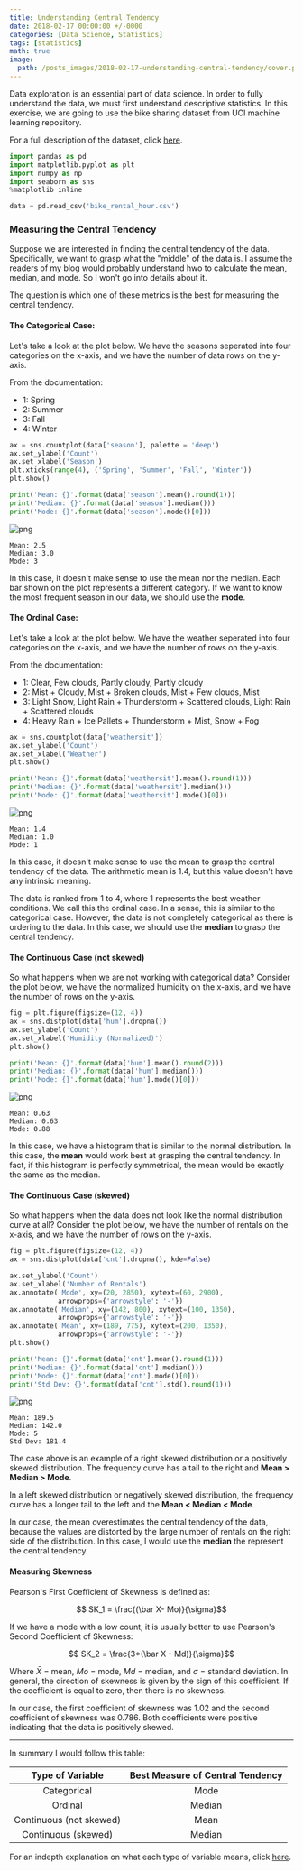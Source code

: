 ```yaml
---
title: Understanding Central Tendency
date: 2018-02-17 00:00:00 +/-0000
categories: [Data Science, Statistics]
tags: [statistics]
math: true
image:
  path: /posts_images/2018-02-17-understanding-central-tendency/cover.png
---
```


Data exploration is an essential part of data science. In order to fully understand the data, we must first understand descriptive statistics. In this exercise, we are going to use the bike sharing dataset from UCI machine learning repository.

For a full description of the dataset, click [here](https://archive.ics.uci.edu/ml/datasets/bike+sharing+dataset).


```python
import pandas as pd
import matplotlib.pyplot as plt
import numpy as np
import seaborn as sns
%matplotlib inline

data = pd.read_csv('bike_rental_hour.csv')
```

### Measuring the Central Tendency

Suppose we are interested in finding the central tendency of the data. Specifically, we want to grasp what the "middle" of the data is. I assume the readers of my blog would probably understand hwo to calculate the mean, median, and mode. So I won't go into details about it.

The question is which one of these metrics is the best for measuring the central tendency.


#### The Categorical Case:

Let's take a look at the plot below. We have the seasons seperated into four categories on the x-axis, and we have the number of data rows on the y-axis.

From the documentation:

+ 1: Spring
+ 2: Summer
+ 3: Fall
+ 4: Winter



```python
ax = sns.countplot(data['season'], palette = 'deep')
ax.set_ylabel('Count')
ax.set_xlabel('Season')
plt.xticks(range(4), ('Spring', 'Summer', 'Fall', 'Winter'))
plt.show()

print('Mean: {}'.format(data['season'].mean().round(1)))
print('Median: {}'.format(data['season'].median()))
print('Mode: {}'.format(data['season'].mode()[0]))
```


    
![png](/posts_images/2018-02-17-understanding-central-tendency/output_3_0.png)
    


    Mean: 2.5
    Median: 3.0
    Mode: 3
    

In this case, it doesn't make sense to use the mean nor the median. Each bar shown on the plot represents a different category. If we want to know the most frequent season in our data, we should use the <b>mode</b>.

#### The Ordinal Case:

Let's take a look at the plot below. We have the weather seperated into four categories on the x-axis, and we have the number of rows on the y-axis.

From the documentation: 

- 1: Clear, Few clouds, Partly cloudy, Partly cloudy
- 2: Mist + Cloudy, Mist + Broken clouds, Mist + Few clouds, Mist
- 3: Light Snow, Light Rain + Thunderstorm + Scattered clouds, Light Rain + Scattered clouds
- 4: Heavy Rain + Ice Pallets + Thunderstorm + Mist, Snow + Fog


```python
ax = sns.countplot(data['weathersit'])
ax.set_ylabel('Count')
ax.set_xlabel('Weather')
plt.show()

print('Mean: {}'.format(data['weathersit'].mean().round(1)))
print('Median: {}'.format(data['weathersit'].median()))
print('Mode: {}'.format(data['weathersit'].mode()[0]))
```


    
![png](/posts_images/2018-02-17-understanding-central-tendency/output_6_0.png)
    


    Mean: 1.4
    Median: 1.0
    Mode: 1
    

In this case, it doesn't make sense to use the mean to grasp the central tendency of the data. The arithmetic mean is 1.4, but this value doesn't have any intrinsic meaning.

The data is ranked from 1 to 4, where 1 represents the best weather conditions. We call this the ordinal case. In a sense, this is similar to the categorical case. However, the data is not completely categorical as there is ordering to the data. In this case, we should use the <b>median</b> to grasp the central tendency.

#### The Continuous Case (not skewed)

So what happens when we are not working with categorical data? Consider the plot below, we have the normalized humidity on the x-axis, and we have the number of rows on the y-axis.


```python
fig = plt.figure(figsize=(12, 4))
ax = sns.distplot(data['hum'].dropna())
ax.set_ylabel('Count')
ax.set_xlabel('Humidity (Normalized)')
plt.show()

print('Mean: {}'.format(data['hum'].mean().round(2)))
print('Median: {}'.format(data['hum'].median()))
print('Mode: {}'.format(data['hum'].mode()[0]))
```


    
![png](/posts_images/2018-02-17-understanding-central-tendency/output_9_0.png)
    


    Mean: 0.63
    Median: 0.63
    Mode: 0.88
    

In this case, we have a histogram that is similar to the normal distribution. In this case, the <b>mean</b> would work best at grasping the central tendency. In fact, if this histogram is perfectly symmetrical, the mean would be exactly the same as the median.

#### The Continuous Case (skewed)

So what happens when the data does not look like the normal distribution curve at all? Consider the plot below, we have the number of rentals on the x-axis, and we have the number of rows on the y-axis.


```python
fig = plt.figure(figsize=(12, 4))
ax = sns.distplot(data['cnt'].dropna(), kde=False)

ax.set_ylabel('Count')
ax.set_xlabel('Number of Rentals')
ax.annotate('Mode', xy=(20, 2850), xytext=(60, 2900),
            arrowprops={'arrowstyle': '-'})
ax.annotate('Median', xy=(142, 800), xytext=(100, 1350),
            arrowprops={'arrowstyle': '-'})
ax.annotate('Mean', xy=(189, 775), xytext=(200, 1350),
            arrowprops={'arrowstyle': '-'})
plt.show()

print('Mean: {}'.format(data['cnt'].mean().round(1)))
print('Median: {}'.format(data['cnt'].median()))
print('Mode: {}'.format(data['cnt'].mode()[0]))
print('Std Dev: {}'.format(data['cnt'].std().round(1)))
```


    
![png](/posts_images/2018-02-17-understanding-central-tendency/output_12_0.png)
    


    Mean: 189.5
    Median: 142.0
    Mode: 5
    Std Dev: 181.4
    

The case above is an example of a right skewed distribution or a positively skewed distribution. The frequency curve has a tail to the right and <b>Mean > Median > Mode</b>.

In a left skewed distribution or negatively skewed distribution, the frequency curve has a longer tail to the left and the <b>Mean < Median < Mode</b>.

In our case, the mean overestimates the central tendency of the data, because the values are distorted by the large number of rentals on the right side of the distribution. In this case, I would use the <b>median</b> the represent the central tendency.




#### Measuring Skewness

Pearson's First Coefficient of Skewness is defined as:

$$ SK_1 = \frac{(\bar X- Mo)}{\sigma}$$

If we have a mode with a low count, it is usually better to use Pearson's Second Coefficient of Skewness:

$$ SK_2 = \frac{3*(\bar X - Md)}{\sigma}$$

Where $\bar X$ = mean, $Mo$ = mode, $Md$ = median, and $\sigma$ = standard deviation. In general, the direction of skewness is given by the sign of this coefficient. If the coefficient is equal to zero, then there is no skewness. 

In our case, the first coefficient of skewness was 1.02 and the second coefficient of skewness was 0.786. Both coefficients were positive indicating that the data is positively skewed.


---

In summary I would follow this table:

|    Type of Variable     | Best Measure of Central Tendency |
| :---------------------: | :------------------------------: |
|       Categorical       |               Mode               |
|         Ordinal         |              Median              |
| Continuous (not skewed) |               Mean               |
|   Continuous (skewed)   |              Median              |


For an indepth explanation on what each type of variable means, click [here](https://statistics.laerd.com/statistical-guides/types-of-variable.php).

